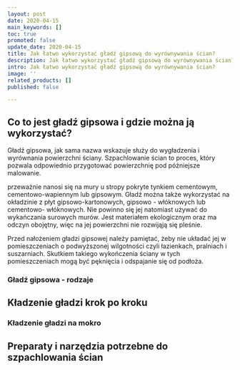 ```yaml
---
layout: post
date: 2020-04-15
main_keywords: []
toc: true
promoted: false
update_date: 2020-04-15
title: Jak łatwo wykorzystać gładź gipsową do wyrównywania ścian?
description: Jak łatwo wykorzystać gładź gipsową do wyrównywania ścian?
intro: Jak łatwo wykorzystać gładź gipsową do wyrównywania ścian?
image: ''
related_products: []
published: false

---
```

## Co to jest gładź gipsowa i gdzie można ją wykorzystać?

Gładź gipsowa, jak sama nazwa wskazuje służy do wygładzenia i wyrównania powierzchni ściany. Szpachlowanie ścian to proces, który pozwala odpowiednio przygotować powierzchnię pod późniejsze malowanie. 

 przeważnie nanosi się na mury u stropy pokryte tynkiem cementowym, cementowo-wapiennym lub gipsowym. Gładź można także wykorzystać na okładzinie z płyt gipsowo-kartonowych, gipsowo - włóknowych lub cementowo- włóknowych. Nie powinno się jej natomiast używać do wykańczania surowych murów. Jest materiałem ekologicznym oraz ma odczyn obojętny, więc na jej powierzchni nie rozwijąją się pleśnie.

Przed nałożeniem gładzi gipsowej należy pamiętać, żeby nie układać jej w pomieszczeniach o podwyższonej wilgotności czyli łazienkach, pralniach i suszarniach. Skutkiem takiego wykończenia ściany w tych pomieszczeniach mogą być pęknięcia i odspajanie się od podłoża.

### Gładź gipsowa - rodzaje

## Kładzenie gładzi krok po kroku

### Kładzenie gładzi na mokro

## Preparaty i narzędzia potrzebne do szpachlowania ścian